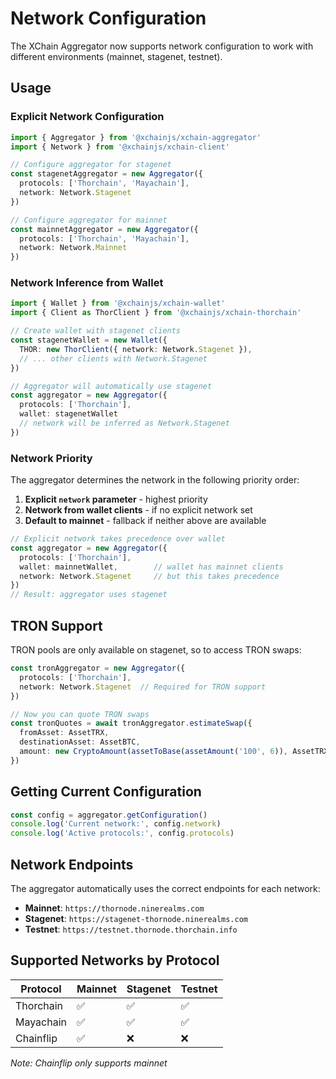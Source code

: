 # Network Configuration

The XChain Aggregator now supports network configuration to work with different environments (mainnet, stagenet, testnet).

## Usage

### Explicit Network Configuration

```typescript
import { Aggregator } from '@xchainjs/xchain-aggregator'
import { Network } from '@xchainjs/xchain-client'

// Configure aggregator for stagenet
const stagenetAggregator = new Aggregator({
  protocols: ['Thorchain', 'Mayachain'],
  network: Network.Stagenet
})

// Configure aggregator for mainnet
const mainnetAggregator = new Aggregator({
  protocols: ['Thorchain', 'Mayachain'],
  network: Network.Mainnet
})
```

### Network Inference from Wallet

```typescript
import { Wallet } from '@xchainjs/xchain-wallet'
import { Client as ThorClient } from '@xchainjs/xchain-thorchain'

// Create wallet with stagenet clients
const stagenetWallet = new Wallet({
  THOR: new ThorClient({ network: Network.Stagenet }),
  // ... other clients with Network.Stagenet
})

// Aggregator will automatically use stagenet
const aggregator = new Aggregator({
  protocols: ['Thorchain'],
  wallet: stagenetWallet
  // network will be inferred as Network.Stagenet
})
```

### Network Priority

The aggregator determines the network in the following priority order:

1. **Explicit `network` parameter** - highest priority
2. **Network from wallet clients** - if no explicit network set
3. **Default to mainnet** - fallback if neither above are available

```typescript
// Explicit network takes precedence over wallet
const aggregator = new Aggregator({
  protocols: ['Thorchain'],
  wallet: mainnetWallet,        // wallet has mainnet clients
  network: Network.Stagenet     // but this takes precedence
})
// Result: aggregator uses stagenet
```

## TRON Support

TRON pools are only available on stagenet, so to access TRON swaps:

```typescript
const tronAggregator = new Aggregator({
  protocols: ['Thorchain'],
  network: Network.Stagenet  // Required for TRON support
})

// Now you can quote TRON swaps
const tronQuotes = await tronAggregator.estimateSwap({
  fromAsset: AssetTRX,
  destinationAsset: AssetBTC,
  amount: new CryptoAmount(assetToBase(assetAmount('100', 6)), AssetTRX)
})
```

## Getting Current Configuration

```typescript
const config = aggregator.getConfiguration()
console.log('Current network:', config.network)
console.log('Active protocols:', config.protocols)
```

## Network Endpoints

The aggregator automatically uses the correct endpoints for each network:

- **Mainnet**: `https://thornode.ninerealms.com`
- **Stagenet**: `https://stagenet-thornode.ninerealms.com`
- **Testnet**: `https://testnet.thornode.thorchain.info`

## Supported Networks by Protocol

| Protocol  | Mainnet | Stagenet | Testnet |
|-----------|---------|----------|---------|
| Thorchain | ✅      | ✅       | ✅      |
| Mayachain | ✅      | ✅       | ✅      |
| Chainflip | ✅      | ❌       | ❌      |

*Note: Chainflip only supports mainnet*